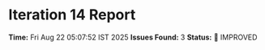 # Iteration 14 Report
**Time:** Fri Aug 22 05:07:52 IST 2025
**Issues Found:** 3
**Status:** 🔧 IMPROVED
